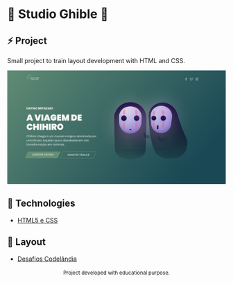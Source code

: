 <h1> 🎇 Studio Ghible 🎇 </h1>

## ⚡ Project
Small project to train layout development with HTML and CSS.

<img src="https://raw.githubusercontent.com/dlavinia/studio-ghibli/master/preview.png"/><br>

## 🚀 Technologies
- [HTML5 e CSS](https://https://html.com/)


## 🧩 Layout

- [Desafios Codelândia](
https://www.figma.com/file/Yb9IBH56g7T1hdIyZ3BMNO/Desafios---Codel%C3%A2ndia?node-id=39340%3A782)


<p align="center">
  <small>Project developed with educational purpose.<small>
</p>
